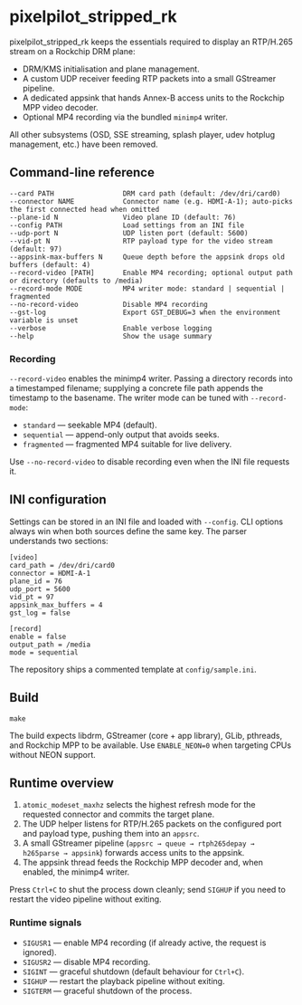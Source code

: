 # pixelpilot_stripped_rk

pixelpilot_stripped_rk keeps the essentials required to display an RTP/H.265 stream on a Rockchip DRM plane:

- DRM/KMS initialisation and plane management.
- A custom UDP receiver feeding RTP packets into a small GStreamer pipeline.
- A dedicated appsink that hands Annex-B access units to the Rockchip MPP video decoder.
- Optional MP4 recording via the bundled `minimp4` writer.

All other subsystems (OSD, SSE streaming, splash player, udev hotplug management, etc.) have been removed.

## Command-line reference

```
--card PATH                 DRM card path (default: /dev/dri/card0)
--connector NAME            Connector name (e.g. HDMI-A-1); auto-picks the first connected head when omitted
--plane-id N                Video plane ID (default: 76)
--config PATH               Load settings from an INI file
--udp-port N                UDP listen port (default: 5600)
--vid-pt N                  RTP payload type for the video stream (default: 97)
--appsink-max-buffers N     Queue depth before the appsink drops old buffers (default: 4)
--record-video [PATH]       Enable MP4 recording; optional output path or directory (defaults to /media)
--record-mode MODE          MP4 writer mode: standard | sequential | fragmented
--no-record-video           Disable MP4 recording
--gst-log                   Export GST_DEBUG=3 when the environment variable is unset
--verbose                   Enable verbose logging
--help                      Show the usage summary
```

### Recording

`--record-video` enables the minimp4 writer. Passing a directory records into a timestamped filename; supplying a concrete file
path appends the timestamp to the basename. The writer mode can be tuned with `--record-mode`:

- `standard` — seekable MP4 (default).
- `sequential` — append-only output that avoids seeks.
- `fragmented` — fragmented MP4 suitable for live delivery.

Use `--no-record-video` to disable recording even when the INI file requests it.

## INI configuration

Settings can be stored in an INI file and loaded with `--config`. CLI options always win when both sources define the same key.
The parser understands two sections:

```
[video]
card_path = /dev/dri/card0
connector = HDMI-A-1
plane_id = 76
udp_port = 5600
vid_pt = 97
appsink_max_buffers = 4
gst_log = false

[record]
enable = false
output_path = /media
mode = sequential
```

The repository ships a commented template at `config/sample.ini`.

## Build

```
make
```

The build expects libdrm, GStreamer (core + app library), GLib, pthreads, and Rockchip MPP to be available. Use `ENABLE_NEON=0`
when targeting CPUs without NEON support.

## Runtime overview

1. `atomic_modeset_maxhz` selects the highest refresh mode for the requested connector and commits the target plane.
2. The UDP helper listens for RTP/H.265 packets on the configured port and payload type, pushing them into an `appsrc`.
3. A small GStreamer pipeline (`appsrc → queue → rtph265depay → h265parse → appsink`) forwards access units to the appsink.
4. The appsink thread feeds the Rockchip MPP decoder and, when enabled, the minimp4 writer.

Press `Ctrl+C` to shut the process down cleanly; send `SIGHUP` if you need to restart the video pipeline without exiting.

### Runtime signals

- `SIGUSR1` — enable MP4 recording (if already active, the request is ignored).
- `SIGUSR2` — disable MP4 recording.
- `SIGINT` — graceful shutdown (default behaviour for `Ctrl+C`).
- `SIGHUP` — restart the playback pipeline without exiting.
- `SIGTERM` — graceful shutdown of the process.
